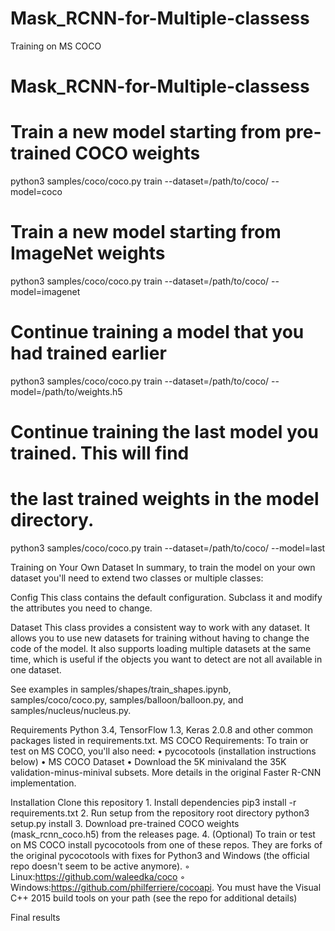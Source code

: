 # Mask_RCNN-for-Multiple-classess

Training on MS COCO

# Mask_RCNN-for-Multiple-classess
# Train a new model starting from pre-trained COCO weights
python3 samples/coco/coco.py train --dataset=/path/to/coco/ --model=coco

# Train a new model starting from ImageNet weights
python3 samples/coco/coco.py train --dataset=/path/to/coco/ --model=imagenet

# Continue training a model that you had trained earlier
python3 samples/coco/coco.py train --dataset=/path/to/coco/ --model=/path/to/weights.h5

# Continue training the last model you trained. This will find
# the last trained weights in the model directory.
python3 samples/coco/coco.py train --dataset=/path/to/coco/ --model=last



Training on Your Own Dataset
In summary, to train the model on your own dataset you'll need to extend two classes or multiple classes:

Config This class contains the default configuration. Subclass it and modify the attributes you need to change.

Dataset This class provides a consistent way to work with any dataset. It allows you to use new datasets for training without having to change the code of the model. It also supports loading multiple datasets at the same time, which is useful if the objects you want to detect are not all available in one dataset.

See examples in samples/shapes/train_shapes.ipynb, samples/coco/coco.py, samples/balloon/balloon.py, and samples/nucleus/nucleus.py.

Requirements
Python 3.4, TensorFlow 1.3, Keras 2.0.8 and other common packages listed in requirements.txt.
MS COCO Requirements:
To train or test on MS COCO, you'll also need:
    • pycocotools (installation instructions below)
    • MS COCO Dataset
    • Download the 5K minivaland the 35K validation-minus-minival subsets. More details in the original Faster R-CNN implementation.

Installation
Clone this repository
    1. Install dependencies
       pip3 install -r requirements.txt
    2. Run setup from the repository root directory
       python3 setup.py install
    3. Download pre-trained COCO weights (mask_rcnn_coco.h5) from the releases page.
    4. (Optional) To train or test on MS COCO install pycocotools from one of these repos. They are forks of the original pycocotools with fixes for Python3 and Windows (the official repo doesn't seem to be active anymore).
        ◦ Linux:https://github.com/waleedka/coco
        ◦ Windows:https://github.com/philferriere/cocoapi. You must have the Visual C++ 2015 build tools on your path (see the repo for additional details)



Final results

